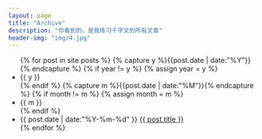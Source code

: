 ```yaml
---
layout: page
title: "Archive"
description: "你看到的，是我练习千字文的所有文章"
header-img: "img/4.jpg"
---
```



<ul class="listing">
{% for post in site.posts %}
  {% capture y %}{{post.date | date:"%Y"}}{% endcapture %}
  {% if year != y %}
    {% assign year = y %}
    <li class="listing-seperator">{{ y }}</li>
  {% endif %}
  {% capture m %}{{post.date | date:"%M"}}{% endcapture %}
  {% if month != m %}
    {% assign month = m %}
    <li class="listing-seperator">{{ m }}</li>
  {% endif %}
  <li class="listing-item">
    <time datetime="{{ post.date | date:"%Y-%m-%d" }}">{{ post.date | date:"%Y-%m-%d" }}</time>
    <a href="{{ post.url }}" title="{{ post.title }}">{{ post.title }}</a>
  </li>
{% endfor %}
</ul>
